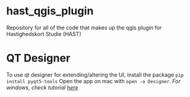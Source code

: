 # hast_qgis_plugin
Repository for all of the code that makes up the qgis plugin for Hastighedskort Studie (HAST)

# QT Designer
To use qt designer for extending/altering the UI, install the package `pip install pyqt5-tools`
Open the app on mac with `open -a Designer`.
*For windows, check tutorial [here](https://www.youtube.com/watch?v=FVpho_UiDAY)*
